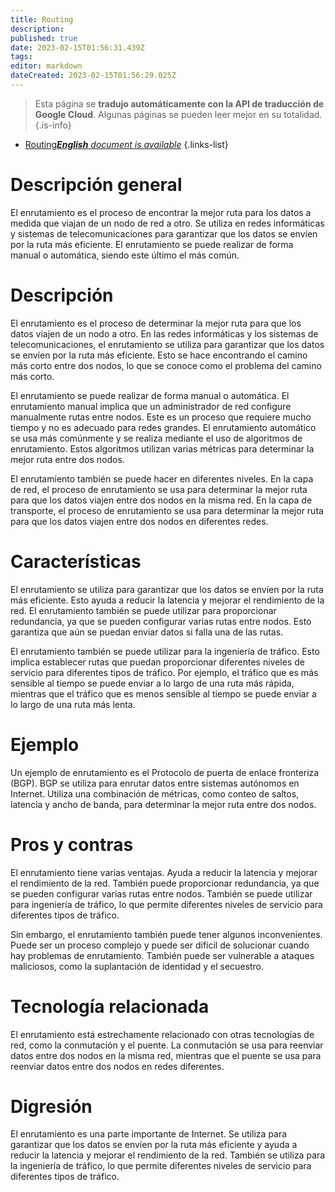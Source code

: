 ```yaml
---
title: Routing
description: 
published: true
date: 2023-02-15T01:56:31.439Z
tags: 
editor: markdown
dateCreated: 2023-02-15T01:56:29.025Z
---
```


> Esta página se **tradujo automáticamente con la API de traducción de Google Cloud**.
Algunas páginas se pueden leer mejor en su totalidad.{.is-info}



- [Routing***English** document is available*](/en/Knowledge-base/Dictionary/routing)
{.links-list}


# Descripción general
El enrutamiento es el proceso de encontrar la mejor ruta para los datos a medida que viajan de un nodo de red a otro. Se utiliza en redes informáticas y sistemas de telecomunicaciones para garantizar que los datos se envíen por la ruta más eficiente. El enrutamiento se puede realizar de forma manual o automática, siendo este último el más común.

# Descripción
El enrutamiento es el proceso de determinar la mejor ruta para que los datos viajen de un nodo a otro. En las redes informáticas y los sistemas de telecomunicaciones, el enrutamiento se utiliza para garantizar que los datos se envíen por la ruta más eficiente. Esto se hace encontrando el camino más corto entre dos nodos, lo que se conoce como el problema del camino más corto.

El enrutamiento se puede realizar de forma manual o automática. El enrutamiento manual implica que un administrador de red configure manualmente rutas entre nodos. Este es un proceso que requiere mucho tiempo y no es adecuado para redes grandes. El enrutamiento automático se usa más comúnmente y se realiza mediante el uso de algoritmos de enrutamiento. Estos algoritmos utilizan varias métricas para determinar la mejor ruta entre dos nodos.

El enrutamiento también se puede hacer en diferentes niveles. En la capa de red, el proceso de enrutamiento se usa para determinar la mejor ruta para que los datos viajen entre dos nodos en la misma red. En la capa de transporte, el proceso de enrutamiento se usa para determinar la mejor ruta para que los datos viajen entre dos nodos en diferentes redes.

# Características
El enrutamiento se utiliza para garantizar que los datos se envíen por la ruta más eficiente. Esto ayuda a reducir la latencia y mejorar el rendimiento de la red. El enrutamiento también se puede utilizar para proporcionar redundancia, ya que se pueden configurar varias rutas entre nodos. Esto garantiza que aún se puedan enviar datos si falla una de las rutas.

El enrutamiento también se puede utilizar para la ingeniería de tráfico. Esto implica establecer rutas que puedan proporcionar diferentes niveles de servicio para diferentes tipos de tráfico. Por ejemplo, el tráfico que es más sensible al tiempo se puede enviar a lo largo de una ruta más rápida, mientras que el tráfico que es menos sensible al tiempo se puede enviar a lo largo de una ruta más lenta.

# Ejemplo
Un ejemplo de enrutamiento es el Protocolo de puerta de enlace fronteriza (BGP). BGP se utiliza para enrutar datos entre sistemas autónomos en Internet. Utiliza una combinación de métricas, como conteo de saltos, latencia y ancho de banda, para determinar la mejor ruta entre dos nodos.

# Pros y contras
El enrutamiento tiene varias ventajas. Ayuda a reducir la latencia y mejorar el rendimiento de la red. También puede proporcionar redundancia, ya que se pueden configurar varias rutas entre nodos. También se puede utilizar para ingeniería de tráfico, lo que permite diferentes niveles de servicio para diferentes tipos de tráfico.

Sin embargo, el enrutamiento también puede tener algunos inconvenientes. Puede ser un proceso complejo y puede ser difícil de solucionar cuando hay problemas de enrutamiento. También puede ser vulnerable a ataques maliciosos, como la suplantación de identidad y el secuestro.

# Tecnología relacionada
El enrutamiento está estrechamente relacionado con otras tecnologías de red, como la conmutación y el puente. La conmutación se usa para reenviar datos entre dos nodos en la misma red, mientras que el puente se usa para reenviar datos entre dos nodos en redes diferentes.

# Digresión
El enrutamiento es una parte importante de Internet. Se utiliza para garantizar que los datos se envíen por la ruta más eficiente y ayuda a reducir la latencia y mejorar el rendimiento de la red. También se utiliza para la ingeniería de tráfico, lo que permite diferentes niveles de servicio para diferentes tipos de tráfico.